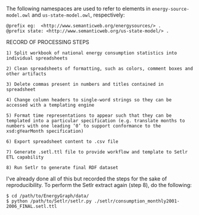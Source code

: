 The following namespaces are used to refer to elements in ```energy-source-model.owl``` and ```us-state-model.owl```, respectively:
```
@prefix eg:  <http://www.semanticweb.org/energysources/> .
@prefix state: <http://www.semanticweb.org/us-state-model/> .
```

RECORD OF PROCESSING STEPS
```
1) Split workbook of national energy consumption statistics into individual spreadsheets

2) Clean spreadsheets of formatting, such as colors, comment boxes and other artifacts

3) Delete commas present in numbers and titles contained in spreadsheet

4) Change column headers to single-word strings so they can be accessed with a templating engine

5) Format time representations to appear such that they can be templated into a particular specification (e.g. translate months to numbers with one leading ‘0’ to support conformance to the xsd:gYearMonth specification)

6) Export spreadsheet content to .csv file

7) Generate .setl.ttl file to provide workflow and template to Setlr ETL capability

8) Run Setlr to generate final RDF dataset
```
I've already done all of this but recorded the steps for the sake of reproducibility. To perform the Setlr extract again (step 8), do the following:

```
$ cd /path/to/EnergyGraph/data/
$ python /path/to/Setlr/setlr.py ./setlr/consumption_monthly2001-2006_FINAL.setl.ttl
```
